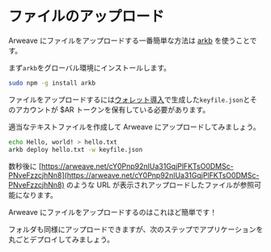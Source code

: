 # ファイルのアップロード

Arweave にファイルをアップロードする一番簡単な方法は [arkb](https://github.com/textury/arkb) を使うことです。

まず`arkb`をグローバル環境にインストールします。

```bash
sudo npm -g install arkb
```

ファイルをアップロードするには[ウォレット導入](wallet.md)で生成した`keyfile.json`とそのアカウントが $AR トークンを保有している必要があります。

適当なテキストファイルを作成して Arweave にアップロードしてみましょう。

```bash
echo Hello, world! > hello.txt
arkb deploy hello.txt -w keyfile.json
```

数秒後に [https://arweave.net/cY0Pnp92nIUa31GqjPlFKTsO0DMSc-PNveFzzcjhNn8](https://arweave.net/cY0Pnp92nIUa31GqjPlFKTsO0DMSc-PNveFzzcjhNn8) のような URL が表示されアップロードしたファイルが参照可能になります。

Arweave にファイルをアップロードするのはこれほど簡単です！

フォルダも同様にアップロードできますが、次のステップでアプリケーションを丸ごとデプロイしてみましょう。